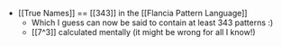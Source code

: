 * [[True Names]] == [[343]] in the [[Flancia Pattern Language]]
  - Which I guess can now be said to contain at least 343 patterns :)
  - [[7^3]] calculated mentally (it might be wrong for all I know!)